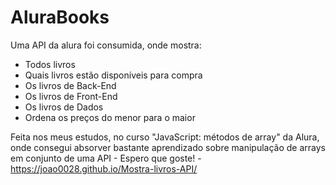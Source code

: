 # AluraBooks

Uma API da alura foi consumida, onde mostra:
- Todos livros
- Quais livros estão disponíveis para compra
- Os livros de Back-End
- Os livros de Front-End
- Os livros de Dados
- Ordena os preços do menor para o maior

Feita nos meus estudos, no curso "JavaScript: métodos de array" da Alura, 
onde consegui absorver bastante aprendizado sobre manipulação de arrays em conjunto de uma API - Espero que goste! - https://joao0028.github.io/Mostra-livros-API/

